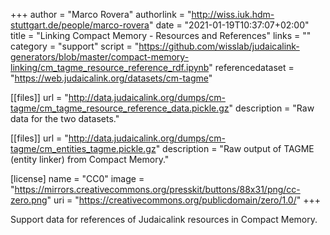 +++
author = "Marco Rovera"
authorlink = "http://wiss.iuk.hdm-stuttgart.de/people/marco-rovera"
date = "2021-01-19T10:37:07+02:00"
title = "Linking Compact Memory - Resources and References"
links = "" 
category = "support"
script = "https://github.com/wisslab/judaicalink-generators/blob/master/compact-memory-linking/cm_tagme_resource_reference_rdf.ipynb" 
referencedataset = "https://web.judaicalink.org/datasets/cm-tagme"

[[files]]
	url = "http://data.judaicalink.org/dumps/cm-tagme/cm_tagme_resource_reference_data.pickle.gz"
	description = "Raw data for the two datasets."
    
[[files]]
	url = "http://data.judaicalink.org/dumps/cm-tagme/cm_entities_tagme.pickle.gz"
	description = "Raw output of TAGME (entity linker) from Compact Memory."


[license]
name = "CC0"
image = "https://mirrors.creativecommons.org/presskit/buttons/88x31/png/cc-zero.png"
uri = "https://creativecommons.org/publicdomain/zero/1.0/"
+++

Support data for references of Judaicalink resources in Compact Memory.

<!--more-->